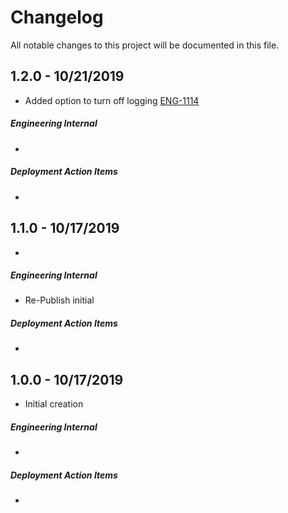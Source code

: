 # Changelog

All notable changes to this project will be documented in this file.

## 1.2.0 - 10/21/2019

-   Added option to turn off logging  [ENG-1114](https://abedev.atlassian.net/browse/ENG-1114)

##### Engineering Internal

-   

##### Deployment Action Items

-   



## 1.1.0 - 10/17/2019

-   

##### Engineering Internal

-   Re-Publish initial

##### Deployment Action Items

-   


## 1.0.0 - 10/17/2019

-   Initial creation

##### Engineering Internal

-   

##### Deployment Action Items

-   
